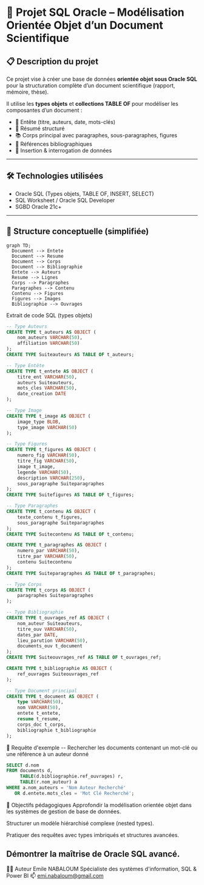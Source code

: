 # 🧠 Projet SQL Oracle – Modélisation Orientée Objet d’un Document Scientifique

## 📋 Description du projet

Ce projet vise à créer une base de données **orientée objet sous Oracle SQL** pour la structuration complète d’un document scientifique (rapport, mémoire, thèse).

Il utilise les **types objets** et **collections TABLE OF** pour modéliser les composantes d’un document :

- 📝 Entête (titre, auteurs, date, mots-clés)
- 📄 Résumé structuré
- 📚 Corps principal avec paragraphes, sous-paragraphes, figures
- 📖 Références bibliographiques
- 💾 Insertion & interrogation de données

---

## 🛠️ Technologies utilisées

- Oracle SQL (Types objets, TABLE OF, INSERT, SELECT)
- SQL Worksheet / Oracle SQL Developer
- SGBD Oracle 21c+

---

## 🧱 Structure conceptuelle (simplifiée)

```mermaid
graph TD;
  Document --> Entete
  Document --> Resume
  Document --> Corps
  Document --> Bibliographie
  Entete --> Auteurs
  Resume --> Lignes
  Corps --> Paragraphes
  Paragraphes --> Contenu
  Contenu --> Figures
  Figures --> Images
  Bibliographie --> Ouvrages
```
Extrait de code SQL (types objets)
```sql
-- Type Auteurs
CREATE TYPE t_auteurs AS OBJECT (
    nom_auteurs VARCHAR(50),
    affiliation VARCHAR(50)
);
CREATE TYPE Suiteauteurs AS TABLE OF t_auteurs;

-- Type Entête
CREATE TYPE t_entete AS OBJECT (
    titre_ent VARCHAR(50),
    auteurs Suiteauteurs,
    mots_cles VARCHAR(50),
    date_creation DATE
);

-- Type Image
CREATE TYPE t_image AS OBJECT (
    image_type BLOB,
    type_image VARCHAR(50)
);

-- Type Figures
CREATE TYPE t_figures AS OBJECT (
    numero_fig VARCHAR(50),
    titre_fig VARCHAR(50),
    image t_image,
    legende VARCHAR(50),
    description VARCHAR(250),
    sous_paragraphe Suiteparagraphes
);
CREATE TYPE Suitefigures AS TABLE OF t_figures;

-- Type Paragraphes
CREATE TYPE t_contenu AS OBJECT (
    texte_contenu t_figures,
    sous_paragraphe Suiteparagraphes
);
CREATE TYPE Suitecontenu AS TABLE OF t_contenu;

CREATE TYPE t_paragraphes AS OBJECT (
    numero_par VARCHAR(50),
    titre_par VARCHAR(50),
    contenu Suitecontenu
);
CREATE TYPE Suiteparagraphes AS TABLE OF t_paragraphes;

-- Type Corps
CREATE TYPE t_corps AS OBJECT (
    paragraphes Suiteparagraphes
);

-- Type Bibliographie
CREATE TYPE t_ouvrages_ref AS OBJECT (
    nom_auteur Suiteauteurs,
    titre_ouv VARCHAR(50),
    dates_par DATE,
    lieu_parution VARCHAR(50),
    documents_ouv t_document
);
CREATE TYPE Suiteouvrages_ref AS TABLE OF t_ouvrages_ref;

CREATE TYPE t_bibliographie AS OBJECT (
    ref_ouvrages Suiteouvrages_ref
);

-- Type Document principal
CREATE TYPE t_document AS OBJECT (
    type VARCHAR(50),
    nom VARCHAR(50),
    entete t_entete,
    resume t_resume,
    corps_doc t_corps,
    bibliographie t_bibliographie
);
```


📌 Requête d'exemple
-- Rechercher les documents contenant un mot-clé ou une référence à un auteur donné
```sql
SELECT d.nom
FROM documents d,
     TABLE(d.bibliographie.ref_ouvrages) r,
     TABLE(r.nom_auteur) a
WHERE a.nom_auteurs = 'Nom Auteur Recherché'
   OR d.entete.mots_cles = 'Mot Clé Recherché';

```

🎯 Objectifs pédagogiques
Approfondir la modélisation orientée objet dans les systèmes de gestion de base de données.

Structurer un modèle hiérarchisé complexe (nested types).

Pratiquer des requêtes avec types imbriqués et structures avancées.

Démontrer la maîtrise de Oracle SQL avancé.
---
👨‍💻 Auteur
Emile NABALOUM
Spécialiste des systèmes d'information, SQL & Power BI
📫 emi.nabaloum@gmail.com
